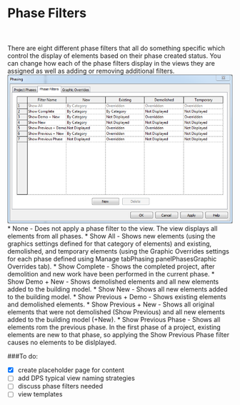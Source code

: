 # Phase Filters
<br>
<br>
There are eight different phase filters that all do something specific which control the display of elements based on their phase created status. You can change how each of the phase filters display in the views they are assigned as well as adding or removing additional filters.  
<img src="images/6/PhaseFilterBox.png">
<br>
* None - Does not apply a phase filter to the view. The view displays all elements from all phases.
* Show All -  Shows new elements (using the graphics settings defined for that category of elements) and existing, demolished, and temporary elements (using the Graphic Overrides settings for each phase defined using Manage tabPhasing panelPhasesGraphic Overrides tab).
* Show Complete - Shows the completed project, after demolition and new work have been performed in the current phase.
* Show Demo + New - Shows demolished elements and all new elements added to the building model.
* Show New - Shows all new elements added to the building model.
* Show Previous + Demo - Shows existing elements and demolished elements.
* Show Previous + New - Shows all original elements that were not demolished (Show Previous) and all new elements added to the building model (+New).
* Show Previous Phase - Shows all elements rom the previous phase. In the first phase of a project, existing elements are new to that phase, so applying the Show Previous Phase filter causes no elements to be dislplayed. 

###To do:

- [x] create placeholder page for content
- [ ] add DPS typical view naming strategies
- [ ] discuss phase filters needed
- [ ] view templates
